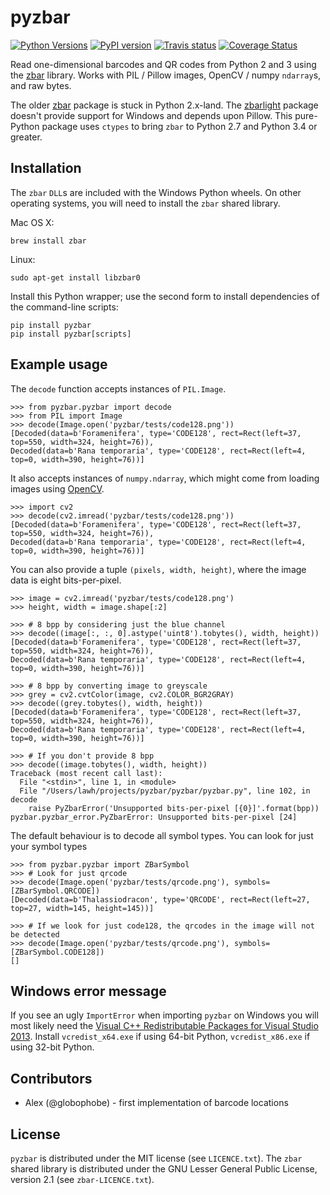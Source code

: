 # pyzbar

[![Python Versions](https://img.shields.io/badge/python-2.7%2C%203.4%2C%203.5%2C%203.6-blue.svg)](https://github.com/NaturalHistoryMuseum/pyzbar)
[![PyPI version](https://badge.fury.io/py/pyzbar.svg)](https://pypi.python.org/pypi/pyzbar/)
[![Travis status](https://travis-ci.org/NaturalHistoryMuseum/pyzbar.svg?branch=master)](https://travis-ci.org/NaturalHistoryMuseum/pyzbar)
[![Coverage Status](https://coveralls.io/repos/github/NaturalHistoryMuseum/pyzbar/badge.svg?branch=master)](https://coveralls.io/github/NaturalHistoryMuseum/pyzbar?branch=master)

Read one-dimensional barcodes and QR codes from Python 2 and 3 using the
[zbar](http://zbar.sourceforge.net/) library.
Works with PIL / Pillow images, OpenCV / numpy `ndarray`s, and raw bytes.

The older [zbar](https://sourceforge.net/p/zbar/code/ci/default/tree/python/)
package is stuck in Python 2.x-land.
The [zbarlight](https://github.com/Polyconseil/zbarlight/) package doesn't
provide support for Windows and depends upon Pillow.
This pure-Python package uses `ctypes` to bring `zbar` to Python 2.7 and
Python 3.4 or greater.

## Installation

The `zbar` `DLL`s are included with the Windows Python wheels.
On other operating systems, you will need to install the `zbar` shared library.

Mac OS X:

```
brew install zbar
```

Linux:

```
sudo apt-get install libzbar0
```

Install this Python wrapper; use the second form to install dependencies of
the command-line scripts:

```
pip install pyzbar
pip install pyzbar[scripts]
```

## Example usage

The `decode` function accepts instances of `PIL.Image`.

```
>>> from pyzbar.pyzbar import decode
>>> from PIL import Image
>>> decode(Image.open('pyzbar/tests/code128.png'))
[Decoded(data=b'Foramenifera', type='CODE128', rect=Rect(left=37, top=550, width=324, height=76)),
Decoded(data=b'Rana temporaria', type='CODE128', rect=Rect(left=4, top=0, width=390, height=76))]
```

It also accepts instances of `numpy.ndarray`, which might come from loading
images using [OpenCV](http://opencv.org/).

```
>>> import cv2
>>> decode(cv2.imread('pyzbar/tests/code128.png'))
[Decoded(data=b'Foramenifera', type='CODE128', rect=Rect(left=37, top=550, width=324, height=76)),
Decoded(data=b'Rana temporaria', type='CODE128', rect=Rect(left=4, top=0, width=390, height=76))]
```

You can also provide a tuple `(pixels, width, height)`, where the image data
is eight bits-per-pixel.

```
>>> image = cv2.imread('pyzbar/tests/code128.png')
>>> height, width = image.shape[:2]

>>> # 8 bpp by considering just the blue channel
>>> decode((image[:, :, 0].astype('uint8').tobytes(), width, height))
[Decoded(data=b'Foramenifera', type='CODE128', rect=Rect(left=37, top=550, width=324, height=76)),
Decoded(data=b'Rana temporaria', type='CODE128', rect=Rect(left=4, top=0, width=390, height=76))]

>>> # 8 bpp by converting image to greyscale
>>> grey = cv2.cvtColor(image, cv2.COLOR_BGR2GRAY)
>>> decode((grey.tobytes(), width, height))
[Decoded(data=b'Foramenifera', type='CODE128', rect=Rect(left=37, top=550, width=324, height=76)),
Decoded(data=b'Rana temporaria', type='CODE128', rect=Rect(left=4, top=0, width=390, height=76))]

>>> # If you don't provide 8 bpp
>>> decode((image.tobytes(), width, height))
Traceback (most recent call last):
  File "<stdin>", line 1, in <module>
  File "/Users/lawh/projects/pyzbar/pyzbar/pyzbar.py", line 102, in decode
    raise PyZbarError('Unsupported bits-per-pixel [{0}]'.format(bpp))
pyzbar.pyzbar_error.PyZbarError: Unsupported bits-per-pixel [24]
```

The default behaviour is to decode all symbol types. You can look for just your
symbol types

```
>>> from pyzbar.pyzbar import ZBarSymbol
>>> # Look for just qrcode
>>> decode(Image.open('pyzbar/tests/qrcode.png'), symbols=[ZBarSymbol.QRCODE])
[Decoded(data=b'Thalassiodracon', type='QRCODE', rect=Rect(left=27, top=27, width=145, height=145))]

>>> # If we look for just code128, the qrcodes in the image will not be detected
>>> decode(Image.open('pyzbar/tests/qrcode.png'), symbols=[ZBarSymbol.CODE128])
[]
```

## Windows error message
If you see an ugly `ImportError` when importing `pyzbar` on Windows you will
most likely need the
[Visual C++ Redistributable Packages for Visual Studio 2013](https://www.microsoft.com/en-US/download/details.aspx?id=40784).
Install `vcredist_x64.exe` if using 64-bit Python, `vcredist_x86.exe` if using
32-bit Python.

## Contributors

* Alex (@globophobe) - first implementation of barcode locations

## License

`pyzbar` is distributed under the MIT license (see `LICENCE.txt`).
The `zbar` shared library is distributed under the GNU Lesser General Public
License, version 2.1 (see `zbar-LICENCE.txt`).
